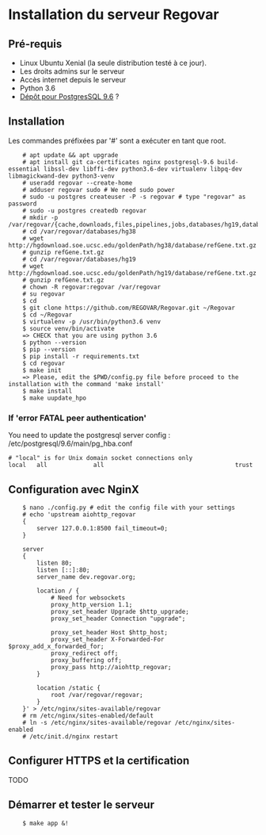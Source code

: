 
# Installation du serveur Regovar

## Pré-requis

 * Linux Ubuntu Xenial (la seule distribution testé à ce jour).
 * Les droits admins sur le serveur
 * Accès internet depuis le serveur
 * Python 3.6
 * [Dépôt pour PostgresSQL 9.6](https://askubuntu.com/questions/831292/how-to-install-postgresql-9-6-on-any-ubuntu-version) ?


## Installation

Les commandes préfixées par '#' sont a exécuter en tant que root.


```
    # apt update && apt upgrade
    # apt install git ca-certificates nginx postgresql-9.6 build-essential libssl-dev libffi-dev python3.6-dev virtualenv libpq-dev libmagickwand-dev python3-venv
    # useradd regovar --create-home
    # adduser regovar sudo # We need sudo power 
    # sudo -u postgres createuser -P -s regovar # type "regovar" as password
    # sudo -u postgres createdb regovar
    # mkdir -p /var/regovar/{cache,downloads,files,pipelines,jobs,databases/hg19,databases/hg38}
    # cd /var/regovar/databases/hg38
    # wget http://hgdownload.soe.ucsc.edu/goldenPath/hg38/database/refGene.txt.gz
    # gunzip refGene.txt.gz
    # cd /var/regovar/databases/hg19
    # wget http://hgdownload.soe.ucsc.edu/goldenPath/hg19/database/refGene.txt.gz
    # gunzip refGene.txt.gz
    # chown -R regovar:regovar /var/regovar
    # su regovar
    $ cd
    $ git clone https://github.com/REGOVAR/Regovar.git ~/Regovar
    $ cd ~/Regovar
    $ virtualenv -p /usr/bin/python3.6 venv
    $ source venv/bin/activate
    => CHECK that you are using python 3.6
    $ python --version
    $ pip --version
    $ pip install -r requirements.txt
    $ cd regovar
    $ make init
    => Please, edit the $PWD/config.py file before proceed to the installation with the command 'make install'
    $ make install 
    $ make uupdate_hpo
```

### If 'error FATAL peer authentication'
You need to update the postgresql server config : /etc/postgresql/9.6/main/pg_hba.conf

```
# "local" is for Unix domain socket connections only
local   all             all                                     trust
```

## Configuration avec NginX


```
    $ nano ./config.py # edit the config file with your settings
    # echo 'upstream aiohttp_regovar
    {
        server 127.0.0.1:8500 fail_timeout=0;
    }

    server
    {
        listen 80;
        listen [::]:80;
        server_name dev.regovar.org;
        
        location / {
            # Need for websockets
            proxy_http_version 1.1;
            proxy_set_header Upgrade $http_upgrade;
            proxy_set_header Connection "upgrade";

            proxy_set_header Host $http_host;
            proxy_set_header X-Forwarded-For $proxy_add_x_forwarded_for;
            proxy_redirect off;
            proxy_buffering off;
            proxy_pass http://aiohttp_regovar;
        }

        location /static {
            root /var/regovar/regovar;
        }
    }' > /etc/nginx/sites-available/regovar
    # rm /etc/nginx/sites-enabled/default
    # ln -s /etc/nginx/sites-available/regovar /etc/nginx/sites-enabled
    # /etc/init.d/nginx restart
```


## Configurer HTTPS et la certification

TODO



## Démarrer et tester le serveur


```
    $ make app &!
```

